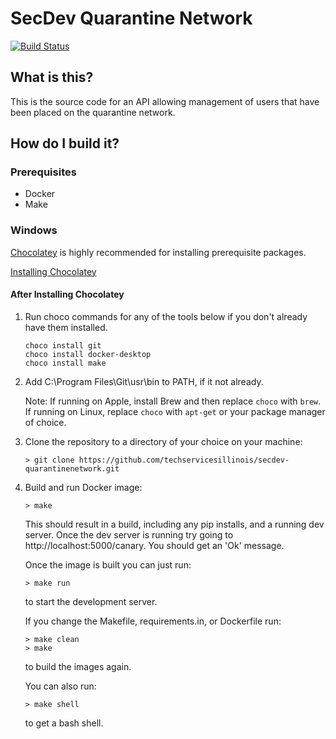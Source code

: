 # SecDev Quarantine Network

[![Build Status](https://drone.techservices.illinois.edu/api/badges/techservicesillinois/secdev-quarantinenetwork/status.svg)](https://drone.techservices.illinois.edu/techservicesillinois/secdev-quarantinenetwork)

## What is this?
This is the source code for an API allowing management of users that have been placed on the quarantine network. 

## How do I build it?
### Prerequisites
- Docker
- Make

### Windows
[Chocolatey](https://chocolatey.org/) is highly recommended for installing prerequisite packages.

[Installing Chocolatey](https://chocolatey.org/docs/installation)

#### After Installing Chocolatey
1. Run choco commands for any of the tools below if you don't already have them installed. 
    ```
    choco install git
    choco install docker-desktop
    choco install make
    ```
1. Add C:\Program Files\Git\usr\bin to PATH, if it not already.

    Note: If running on Apple, install Brew and then replace `choco` with `brew`. If running on Linux, replace `choco` with `apt-get` or your package manager of choice.

1. Clone the repository to a directory of your choice on your machine:

    ```
    > git clone https://github.com/techservicesillinois/secdev-quarantinenetwork.git
    ``` 

1. Build and run Docker image:
    ```
    > make
    ```
    This should result in a build, including any pip installs, and a running dev server. Once the dev server is running try going to http://localhost:5000/canary. You should get an 'Ok' message.

    Once the image is built you can just run:
    ```
    > make run
    ```
    to start the development server. 

    If you change the Makefile, requirements.in, or Dockerfile run:
    ```
    > make clean
    > make
    ```
    to build the images again. 

    You can also run:
    ```
    > make shell
    ```
    to get a bash shell. 
